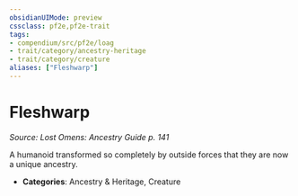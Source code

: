 ```yaml
---
obsidianUIMode: preview
cssclass: pf2e,pf2e-trait
tags:
- compendium/src/pf2e/loag
- trait/category/ancestry-heritage
- trait/category/creature
aliases: ["Fleshwarp"]
---
```

# Fleshwarp  
*Source: Lost Omens: Ancestry Guide p. 141*  

A humanoid transformed so completely by outside forces that they are now a unique ancestry.

- **Categories**: Ancestry & Heritage, Creature